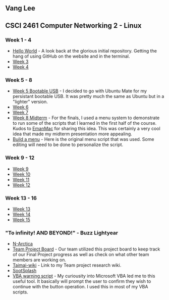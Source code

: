## Vang Lee

## CSCI 2461 Computer Networking 2 - Linux

### Week 1 - 4
- [Hello World](https://github.com/taimaishuze/hello-world) - A look back at the glorious initial repository.  Getting the hang of using GitHub on the website and in the terminal.
- [Week 3](https://github.com/taimaishuze/Week3Lab)
- [Week 4](https://github.com/taimaishuze/Week4Lab)

### Week 5 - 8
- [Week 5 Bootable USB](https://github.com/taimaishuze/Bootable-Ubuntu-Mate) - I decided to go with Ubuntu Mate for my persistant bootable USB.  It was pretty much the same as Ubuntu but in a "lighter" version.
- [Week 6](https://github.com/taimaishuze/Week6Lab)
- [Week 7](https://github.com/taimaishuze/Week7Lab)
- [Week 8 Midterm](https://github.com/taimaishuze/Week8Lab/blob/master/Review.sh) - For the finals, I used a menu system to demonstrate to run some of the scripts that I learned in the first half of the course.  Kudos to [EmanMac](https://github.com/EmanMac) for sharing this idea.  This was certainly a very cool idea that made my midterm presentation more appealing.
- [Build a menu](https://github.com/taimaishuze/Build-a-Menu) - Here is the original menu script that was used.  Some editing will need to be done to personalize the script.

### Week 9 - 12
- [Week 9]()
- [Week 10]()
- [Week 11](https://github.com/taimaishuze/Week11Lab)
- [Week 12](https://github.com/taimaishuze/Week12Lab)

### Week 13 - 16
- [Week 13](https://github.com/taimaishuze/Week13Lab)
- [Week 14](https://github.com/taimaishuze/Week14Lab)
- [Week 15](https://github.com/taimaishuze/Week15Lab/tree/master)

### "To infinity!  AND BEYOND!" - Buzz Lightyear
- [N-Arctica](https://github.com/taimaishuze/N-Arctica-Web-Server)
- [Team Project Board](https://github.com/taimaishuze/N-Arctica-Web-Server/projects/1) - Our team utilized this project board to keep track of our Final Project progress as well as check on what other team members are working on.
- [Taimai-wiki](https://github.com/taimaishuze/N-Arctica-Web-Server/projects/1) - Link to my Team project research wiki.
- [SootSplash](https://github.com/taimaishuze/sootsplash.html)
- [VBA warning script](https://github.com/taimaishuze/VBA-warning-MsgBox) - My curiousity into Microsoft VBA led me to this useful tool.  It basically will prompt the user to confirm they wish to continue with the button operation.  I used this in most of my VBA scripts.
